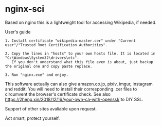 # nginx-sci
Based on nginx this is a lightweight tool for accessing Wikipedia, if needed.

User's guide

    1. Install certificate "wikipedia-master.cer" under "Current user"/"Trusted Root Certification Authorities".
    
    2. Copy the lines in "hosts" to your own hosts file. It is located in "C:\Windows\System32\drivers\etc".
       If you don't understand what this file even is about, just backup the original one and copy paste replace.
       
    3. Run "nginx.exe" and enjoy.
    
This software actually can also give amazon.co.jp, pixiv, imgur, instagram and reddit. 
You will need to install their corresponding .cer files to circumvent the browser's certificate check.
See also https://2heng.xin/2018/12/16/your-own-ca-with-openssl/ to DIY SSL.

Support of other sites avaliable upon request.
    
Act smart, protect yourself.
